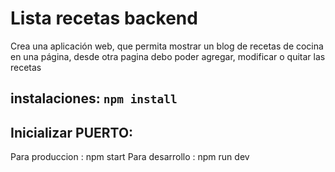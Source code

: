 
# Lista recetas backend

Crea una aplicación web, que permita mostrar un blog de recetas de cocina en una
página, desde otra pagina debo poder agregar, modificar o quitar las recetas 

## instalaciones: `npm install`

## Inicializar PUERTO:

 Para produccion : npm start
 Para desarrollo : npm run dev

